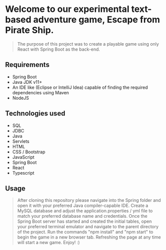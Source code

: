 # Welcome to our experimental text-based adventure game, Escape from Pirate Ship.
> The purpose of this project was to create a playable game using only React with Spring Boot as the back-end.

## Requirements
* Spring Boot
* Java JDK v11+
* An IDE like (Eclipse or IntelliJ Idea) capable of finding the required dependencies using Maven
* NodeJS

## Technologies used
* SQL
* JDBC
* Java
* Servlets
* HTML
* CSS / Bootstrap
* JavaScript
* Spring Boot
* React
* Typescript

## Usage 
> After cloning this repository please navigate into the Spring folder and open it with your preferred Java compiler-capable IDE.
> Create a MySQL database and adjust the application.properties / yml file to match your preferred database name and credentials.
> Once the Spring Boot server has started and created the initial tables, open your preferred terminal emulator and navigate to the parent directory of the project.
> Run the commands "npm install" and "npm start" to begin the game in a new browser tab.
> Refreshing the page at any time will start a new game.
> Enjoy! :)
